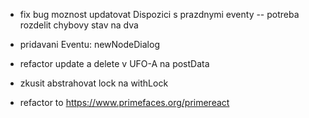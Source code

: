 - fix bug moznost updatovat Dispozici s prazdnymi eventy -- potreba rozdelit chybovy stav na dva
- pridavani Eventu: newNodeDialog

- refactor update a delete v UFO-A na postData 
- zkusit abstrahovat lock na withLock
- refactor to https://www.primefaces.org/primereact